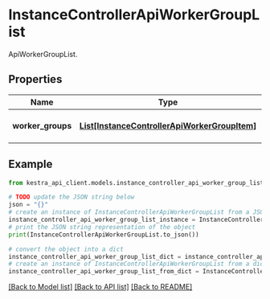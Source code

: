# InstanceControllerApiWorkerGroupList

ApiWorkerGroupList.

## Properties

Name | Type | Description | Notes
------------ | ------------- | ------------- | -------------
**worker_groups** | [**List[InstanceControllerApiWorkerGroupItem]**](InstanceControllerApiWorkerGroupItem.md) | The list of worker groups. | 

## Example

```python
from kestra_api_client.models.instance_controller_api_worker_group_list import InstanceControllerApiWorkerGroupList

# TODO update the JSON string below
json = "{}"
# create an instance of InstanceControllerApiWorkerGroupList from a JSON string
instance_controller_api_worker_group_list_instance = InstanceControllerApiWorkerGroupList.from_json(json)
# print the JSON string representation of the object
print(InstanceControllerApiWorkerGroupList.to_json())

# convert the object into a dict
instance_controller_api_worker_group_list_dict = instance_controller_api_worker_group_list_instance.to_dict()
# create an instance of InstanceControllerApiWorkerGroupList from a dict
instance_controller_api_worker_group_list_from_dict = InstanceControllerApiWorkerGroupList.from_dict(instance_controller_api_worker_group_list_dict)
```
[[Back to Model list]](../README.md#documentation-for-models) [[Back to API list]](../README.md#documentation-for-api-endpoints) [[Back to README]](../README.md)


